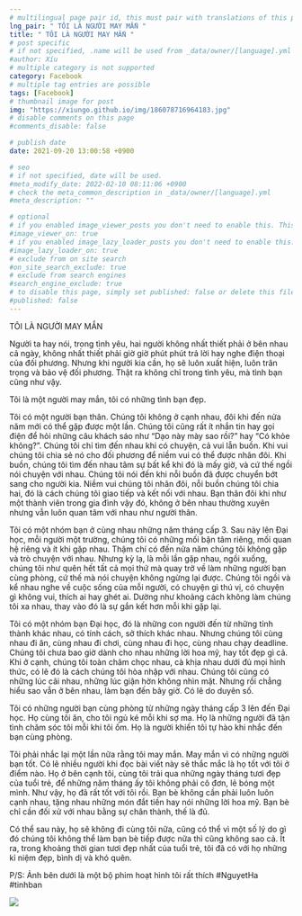 ```yaml
---
# multilingual page pair id, this must pair with translations of this page. (This name must be unique)
lng_pair: " TÔI LÀ NGƯỜI MAY MẮN "
title: " TÔI LÀ NGƯỜI MAY MẮN "
# post specific
# if not specified, .name will be used from _data/owner/[language].yml
#author: Xíu
# multiple category is not supported
category: Facebook
# multiple tag entries are possible
tags: [Facebook]
# thumbnail image for post
img: "https://xiungo.github.io/img/186078716964183.jpg"
# disable comments on this page
#comments_disable: false

# publish date
date: 2021-09-20 13:00:58 +0900

# seo
# if not specified, date will be used.
#meta_modify_date: 2022-02-10 08:11:06 +0900
# check the meta_common_description in _data/owner/[language].yml
#meta_description: ""

# optional
# if you enabled image_viewer_posts you don't need to enable this. This is only if image_viewer_posts = false
#image_viewer_on: true
# if you enabled image_lazy_loader_posts you don't need to enable this. This is only if image_lazy_loader_posts = false
#image_lazy_loader_on: true
# exclude from on site search
#on_site_search_exclude: true
# exclude from search engines
#search_engine_exclude: true
# to disable this page, simply set published: false or delete this file
#published: false
---
```


<!-- outline-start -->

TÔI LÀ NGƯỜI MAY MẮN

Người ta hay nói, trong tình yêu, hai người không nhất thiết phải ở bên nhau cả ngày, không nhất thiết phải giờ giờ phút phút trả lời hay nghe điện thoại của đối phương. Nhưng khi người kia cần, họ sẽ luôn xuất hiện, luôn trân trọng và bảo vệ đối phương. Thật ra không chỉ trong tình yêu, mà tình bạn cũng như vậy.

Tôi là một người may mắn, tôi có những tình bạn đẹp.

Tôi có một người bạn thân. Chúng tôi không ở cạnh nhau, đôi khi đến nửa năm mới có thể gặp được một lần. Chúng tôi cũng rất ít nhắn tin hay gọi điện để hỏi những câu khách sáo như “Dạo này mày sao rồi?” hay “Có khỏe không?”. Chúng tôi chỉ tìm đến nhau khi có chuyện, cả vui lẫn buồn. Khi vui chúng tôi chia sẻ nó cho đối phương để niềm vui có thể được nhân đôi. Khi buồn, chúng tôi tìm đến nhau tâm sự bất kể khi đó là mấy giờ, và cứ thế ngồi nói chuyện với nhau. Chúng tôi nói đến khi nỗi buồn đã được chuyển bớt sang cho người kia. Niềm vui chúng tôi nhân đôi, nỗi buồn chúng tôi chia hai, đó là cách chúng tôi giao tiếp và kết nối với nhau. Bạn thân đôi khi như một thành viên trong gia đình vậy đó, không ở bên nhau thường xuyên nhưng vẫn luôn quan tâm với nhau như người thân.

Tôi có một nhóm bạn ở cùng nhau những năm tháng cấp 3. Sau này lên Đại học, mỗi người một trường, chúng tôi có những mối bận tâm riêng, mối quan hệ riêng và ít khi gặp nhau. Thậm chí có đến nửa năm chúng tôi không gặp và trò chuyện với nhau. Nhưng kỳ lạ, là mỗi lần gặp nhau, ngồi xuống, chúng tôi như quên hết tất cả mọi thứ mà quay trở về làm những người bạn cùng phòng, cứ thế mà nói chuyện không ngừng lại được. Chúng tôi ngồi và kể nhau nghe về cuộc sống của mỗi người, có chuyện gì thú vị, có chuyện gì không vui, thích ai hay ghét ai. Dường như khoảng cách không làm chúng tôi xa nhau, thay vào đó là sự gắn kết hơn mỗi khi gặp lại.

Tôi có một nhóm bạn Đại học, đó là những con người đến từ những tỉnh thành khác nhau, có tính cách, sở thích khác nhau. Nhưng chúng tôi cùng nhau đi ăn, cùng nhau đi chơi, cùng nhau đi học, cùng nhau chạy deadline. Chúng tôi chưa bao giờ dành cho nhau những lời hoa mỹ, hay tốt đẹp gì cả. Khi ở cạnh, chúng tôi toàn châm chọc nhau, cà khịa nhau dưới đủ mọi hình thức, có lẽ đó là cách chúng tôi hòa nhập với nhau. Chúng tôi cũng có những lúc cãi nhau, những lúc giận hờn không nhìn mặt. Nhưng rồi chẳng hiểu sao vẫn ở bên nhau, làm bạn đến bây giờ. Có lẽ do duyên số.

Tôi có những người bạn cùng phòng từ những ngày tháng cấp 3 lên đến Đại học. Họ cùng tôi ăn, cho tôi ngủ ké mỗi khi sợ ma. Họ là những người đã tận tình chăm sóc tôi mỗi khi tôi ốm. Họ là người khiến tôi tự hào khi nhắc đến bạn cùng phòng.

Tôi phải nhắc lại một lần nữa rằng tôi may mắn. May mắn vì có những người bạn tốt. Có lẽ nhiều người khi đọc bài viết này sẽ thắc mắc là họ tốt với tôi ở điểm nào. Họ ở bên cạnh tôi, cùng tôi trải qua những ngày tháng tươi đẹp của tuổi trẻ, để những năm tháng ấy tôi không phải cô đơn, lẻ bóng một mình. Như vậy, họ đã rất tốt với tôi rồi. Bạn bè không cần phải luôn luôn cạnh nhau, tặng nhau những món đắt tiền hay nói những lời hoa mỹ. Bạn bè chỉ cần đối xử với nhau bằng sự chân thành, thế là đủ.

Có thể sau này, họ sẽ không đi cùng tôi nữa, cũng có thể vì một số lý do gì đó chúng tôi không thể làm bạn bè tiếp được nữa thì cũng không sao cả. Ít ra, trong khoảng thời gian tươi đẹp nhất của tuổi trẻ, tôi đã có với họ những kỉ niệm đẹp, bình dị và khó quên.

P/S: Ảnh bên dưới là một bộ phim hoạt hình tôi rất thích
#NguyetHa
#tinhban

<!-- outline-end -->

<img src= "https://xiungo.github.io/img/186078716964183.jpg">
